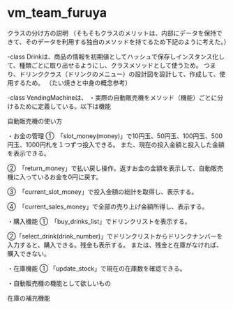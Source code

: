 # vm_team_furuya
クラスの分け方の説明
（そもそもクラスのメリットは、内部にデータを保持できて、そのデータを利用する独自のメソッドを持てるため下記のように考えた。）

-class Drinkは、商品の情報を初期値としてハッシュで保存しインスタンス化して、種類ごとに取り出せるようにし、クラスメソッドとして使うため。
つまり、ドリンククラス（ドリンクのメニュー）の設計図を設計して、作成して、使用するため。
（たい焼きと中身の概念参考）


-class VendingMachineは、
・実際の自動販売機をメソッド（機能）ごとに分けるために定義している。以下は機能

自動販売機の使い方

・お金の管理
①　「slot_money(money)」で10円玉、50円玉、100円玉、500円玉、1000円札を１つずつ投入できる。
また、現在の投入金額と投入した金額を表示できる。

②　「return_money」で払い戻し操作。返すお金の金額を表示して、自動販売機に入っているお金を0円に戻す。

③　「current_slot_money」で投入金額の総計を取得し、表示する。

④　「current_sales_money」で全部の売り上げ金額所得し、表示する。


・購入機能
①　「buy_drinks_list」でドリンクリストを表示する。

②「select_drink(drink_number)」でドリンクリストからドリンクナンバーを入力すると、購入できる。残金も表示する。
または、残金と在庫がなければ、購入できない。


・在庫機能
① 「update_stock」で現在の在庫数を確認できる。
 

・自動販売機の機能として欲しいもの

在庫の補充機能



